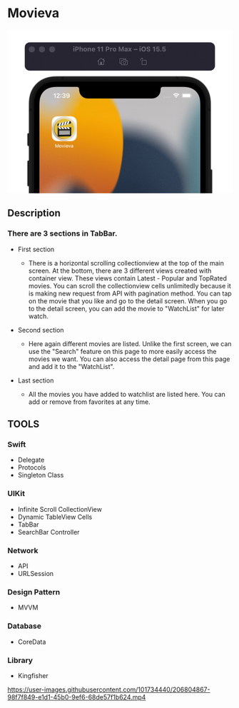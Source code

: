 # Movieva


<img src="https://github.com/kerimozek/Movieva/blob/main/Movieva/app%20images/movieva%20app%20icon.png"> 



## Description

### There are 3 sections in TabBar.
- First section
  - There is a horizontal scrolling collectionview at the top of the main screen. At the bottom, there are 3 different views created with container view. These views contain Latest - Popular and TopRated movies. You can scroll the collectionview cells unlimitedly because it is making new request from API with pagination method. You can tap on the movie that you like and go to the detail screen. When you go to the detail screen, you can add the movie to "WatchList" for later watch.
  
- Second section
  - Here again different movies are listed. Unlike the first screen, we can use the "Search" feature on this page to more easily access the movies we want. You can also access the detail page from this page and add it to the "WatchList".

- Last section
  - All the movies you have added to watchlist are listed here. You can add or remove from favorites at any time.
  
## TOOLS
  
### Swift
- Delegate
- Protocols
- Singleton Class
  
### UIKit
- Infinite Scroll CollectionView
- Dynamic TableView Cells
- TabBar
- SearchBar Controller
  
### Network
- API
- URLSession

### Design Pattern
- MVVM
  
### Database
- CoreData

### Library
- Kingfisher

https://user-images.githubusercontent.com/101734440/206804867-98f7f849-e1d1-45b0-9ef6-68de57f1b624.mp4
